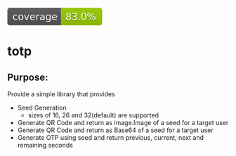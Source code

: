 ![Coverage](https://github.com/colt3k/totp/blob/badge/badge.svg)
# totp

## Purpose:
Provide a simple library that provides
- Seed Generation
    - sizes of 16, 26 and 32(default) are supported
- Generate QR Code and return as image.Image of a seed for a target user
- Generate QR Code and return as Base64 of a seed for a target user
- Generate OTP using seed and return previous, current, next and remaining seconds

